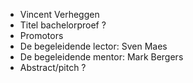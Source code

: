 * Vincent Verheggen
* Titel bachelorproef ?
* Promotors
 * De begeleidende lector: Sven Maes
 * De begeleidende mentor: Mark Bergers
* Abstract/pitch ?
